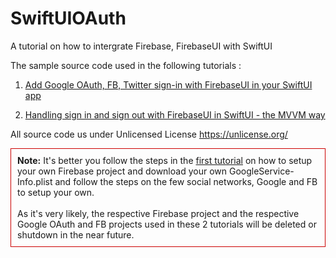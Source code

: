 # SwiftUIOAuth
A tutorial on how to intergrate Firebase, FirebaseUI with SwiftUI

The sample source code used in the following tutorials :
1. <a href="https://blog.techchee.com/add-sign-in-with-firebaseui-in-swiftui-app/">Add Google OAuth, FB, Twitter sign-in with FirebaseUI in your SwiftUI app</a>

2. <a href="https://blog.techchee.com/sign-in-out-with-firebaseui-swiftui">Handling sign in and sign out with FirebaseUI in SwiftUI - the MVVM way</a>

All source code us under Unlicensed License https://unlicense.org/

<p style="border:1px solid #c00;padding:10px;"><b>Note:</b> It's better you follow the steps in the 
<a href="https://blog.techchee.com/add-sign-in-with-firebaseui-in-swiftui-app/#GoogleService" target="_blank" rel="noopener">first tutorial</a> on how to setup your own Firebase project and download your own GoogleService-Info.plist and follow the steps on the few social networks, Google and FB to setup your own.<br/><br/>As it's very likely, the respective Firebase project and the respective Google OAuth and FB projects used in these 2 tutorials will be deleted or shutdown in the near future.</p>
